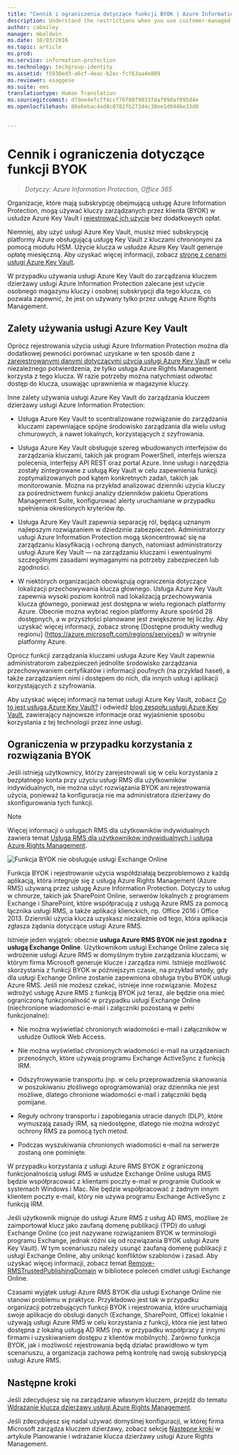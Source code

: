 ```yaml
---
title: "Cennik i ograniczenia dotyczące funkcji BYOK | Azure Information Protection"
description: Understand the restrictions when you use customer-managed keys (known as "bring your own key", or BYOK) with Azure RMS.
author: cabailey
manager: mbaldwin
ms.date: 10/03/2016
ms.topic: article
ms.prod: 
ms.service: information-protection
ms.technology: techgroup-identity
ms.assetid: f5930ed3-a6cf-4eac-b2ec-fcf63aa4e809
ms.reviewer: esaggese
ms.suite: ems
translationtype: Human Translation
ms.sourcegitcommit: d7dee4efcff4ccf76f08f9033fdaf89daf095d4e
ms.openlocfilehash: 86e6ebac4ad8c0782fb27344c30ee1d044be33d0


---
```


# Cennik i ograniczenia dotyczące funkcji BYOK

>*Dotyczy: Azure Information Protection, Office 365*


Organizacje, które mają subskrypcję obejmującą usługę Azure Information Protection, mogą używać kluczy zarządzanych przez klienta (BYOK) w usłudze Azure Key Vault i [rejestrować ich użycie](../deploy-use/log-analyze-usage.md) bez dodatkowych opłat. 

Niemniej, aby użyć usługi Azure Key Vault, musisz mieć subskrypcję platformy Azure obsługującą usługę Key Vault z kluczami chronionymi za pomocą modułu HSM. Użycie klucza w usłudze Azure Key Vault generuje opłatę miesięczną. Aby uzyskać więcej informacji, zobacz [stronę z cenami usługi Azure Key Vault](https://azure.microsoft.com/en-us/pricing/details/key-vault/).

W przypadku używania usługi Azure Key Vault do zarządzania kluczem dzierżawy usługi Azure Information Protection zalecane jest użycie osobnego magazynu kluczy i osobnej subskrypcji dla tego klucza, co pozwala zapewnić, że jest on używany tylko przez usługę Azure Rights Management. 

## Zalety używania usługi Azure Key Vault

Oprócz rejestrowania użycia usługi Azure Information Protection można dla dodatkowej pewności porównać uzyskane w ten sposób dane z [zarejestrowanymi danymi dotyczącymi użycia usługi Azure Key Vault](https://azure.microsoft.com/documentation/articles/key-vault-logging/) w celu niezależnego potwierdzenia, że tylko usługa Azure Rights Management korzysta z tego klucza. W razie potrzeby można natychmiast odwołać dostęp do klucza, usuwając uprawnienia w magazynie kluczy.

Inne zalety używania usługi Azure Key Vault do zarządzania kluczem dzierżawy usługi Azure Information Protection:

- Usługa Azure Key Vault to scentralizowane rozwiązanie do zarządzania kluczami zapewniające spójne środowisko zarządzania dla wielu usług chmurowych, a nawet lokalnych, korzystających z szyfrowania.

- Usługa Azure Key Vault obsługuje szereg wbudowanych interfejsów do zarządzania kluczami, takich jak program PowerShell, interfejs wiersza polecenia, interfejsy API REST oraz portal Azure. Inne usługi i narzędzia zostały zintegrowane z usługą Key Vault w celu zapewnienia funkcji zoptymalizowanych pod kątem konkretnych zadań, takich jak monitorowanie. Można na przykład analizować dzienniki użycia kluczy za pośrednictwem funkcji analizy dzienników pakietu Operations Management Suite, konfigurować alerty uruchamiane w przypadku spełnienia określonych kryteriów itp.

- Usługa Azure Key Vault zapewnia separację ról, będącą uznanym najlepszym rozwiązaniem w dziedzinie zabezpieczeń. Administratorzy usługi Azure Information Protection mogą skoncentrować się na zarządzaniu klasyfikacją i ochroną danych, natomiast administratorzy usługi Azure Key Vault — na zarządzaniu kluczami i ewentualnymi szczególnymi zasadami wymaganymi na potrzeby zabezpieczeń lub zgodności.

- W niektórych organizacjach obowiązują ograniczenia dotyczące lokalizacji przechowywania klucza głównego. Usługa Azure Key Vault zapewnia wysoki poziom kontroli nad lokalizacją przechowywania klucza głównego, ponieważ jest dostępna w wielu regionach platformy Azure. Obecnie można wybrać region platformy Azure spośród 28 dostępnych, a w przyszłości planowane jest zwiększenie tej liczby. Aby uzyskać więcej informacji, zobacz stronę [Dostępne produkty według regionu] (https://azure.microsoft.com/regions/services/) w witrynie platformy Azure.

Oprócz funkcji zarządzania kluczami usługa Azure Key Vault zapewnia administratorom zabezpieczeń jednolite środowisko zarządzania przechowywaniem certyfikatów i informacji poufnych (na przykład haseł), a także zarządzaniem nimi i dostępem do nich, dla innych usług i aplikacji korzystających z szyfrowania. 

Aby uzyskać więcej informacji na temat usługi Azure Key Vault, zobacz [Co to jest usługa Azure Key Vault?](https://azure.microsoft.com/documentation/articles/key-vault-whatis/) i odwiedź [blog zespołu usługi Azure Key Vault](https://blogs.technet.microsoft.com/kv/), zawierający najnowsze informacje oraz wyjaśnienie sposobu korzystania z tej technologii przez inne usługi.


## Ograniczenia w przypadku korzystania z rozwiązania BYOK

Jeśli istnieją użytkownicy, którzy zarejestrowali się w celu korzystania z bezpłatnego konta przy użyciu usługi RMS dla użytkowników indywidualnych, nie można użyć rozwiązania BYOK ani rejestrowania użycia, ponieważ ta konfiguracja nie ma administratora dzierżawy do skonfigurowania tych funkcji.


> [!NOTE]
> Więcej informacji o usługach RMS dla użytkowników indywidualnych zawiera temat [Usługa RMS dla użytkowników indywidualnych i usługa Azure Rights Management](../understand-explore/rms-for-individuals.md).

![Funkcja BYOK nie obsługuje usługi Exchange Online](../media/RMS_BYOK_noExchange.png)

Funkcja BYOK i rejestrowanie użycia współdziałają bezproblemowo z każdą aplikacją, która integruje się z usługą Azure Rights Management (Azure RMS) używaną przez usługę Azure Information Protection. Dotyczy to usług w chmurze, takich jak SharePoint Online, serwerów lokalnych z programem Exchange i SharePoint, które współpracują z usługą Azure RMS za pomocą łącznika usługi RMS, a także aplikacji klienckich, np. Office 2016 i Office 2013. Dzienniki użycia klucza uzyskasz niezależnie od tego, która aplikacja zgłasza żądania dotyczące usługi Azure RMS.

Istnieje jeden wyjątek: obecnie **usługa Azure RMS BYOK nie jest zgodna z usługą Exchange Online**. Użytkownikom usługi Exchange Online zaleca się wdrożenie usługi Azure RMS w domyślnym trybie zarządzania kluczami, w którym firma Microsoft generuje klucze i zarządza nimi. Istnieje możliwość skorzystania z funkcji BYOK w późniejszym czasie, na przykład wtedy, gdy dla usługi Exchange Online zostanie zapewniona obsługa trybu BYOK usługi Azure RMS. Jeśli nie możesz czekać, istnieje inne rozwiązanie. Możesz wdrożyć usługę Azure RMS z funkcją BYOK już teraz, ale będzie ona mieć ograniczoną funkcjonalność w przypadku usługi Exchange Online (niechronione wiadomości e-mail i załączniki pozostaną w pełni funkcjonalne):

-   Nie można wyświetlać chronionych wiadomości e-mail i załączników w usłudze Outlook Web Access.

-   Nie można wyświetlać chronionych wiadomości e-mail na urządzeniach przenośnych, które używają programu Exchange ActiveSync z funkcją IRM.

-   Odszyfrowywanie transportu (np. w celu przeprowadzenia skanowania w poszukiwaniu złośliwego oprogramowania) oraz dziennika nie jest możliwe, dlatego chronione wiadomości e-mail i załączniki będą pomijane.

-   Reguły ochrony transportu i zapobiegania utracie danych (DLP), które wymuszają zasady IRM, są niedostępne, dlatego nie można wdrożyć ochrony RMS za pomocą tych metod.

-   Podczas wyszukiwania chronionych wiadomości e-mail na serwerze zostaną one pominięte.

W przypadku korzystania z usługi Azure RMS BYOK z ograniczoną funkcjonalnością usługi RMS w usłudze Exchange Online usługa RMS będzie współpracować z klientami poczty e-mail w programie Outlook w systemach Windows i Mac. Nie będzie współpracować z żadnym innym klientem poczty e-mail, który nie używa programu Exchange ActiveSync z funkcją IRM.

Jeśli użytkownik migruje do usługi Azure RMS z usług AD RMS, możliwe że zaimportował klucz jako zaufaną domenę publikacji (TPD) do usługi Exchange Online (co jest nazywane rozwiązaniem BYOK w terminologii programu Exchange, jednak różni się od rozwiązania BYOK usługi Azure Key Vault). W tym scenariuszu należy usunąć zaufaną domenę publikacji z usługi Exchange Online, aby uniknąć konfliktów szablonów i zasad. Aby uzyskać więcej informacji, zobacz temat [Remove-RMSTrustedPublishingDomain](https://technet.microsoft.com/library/jj200720%28v=exchg.150%29.aspx) w bibliotece poleceń cmdlet usługi Exchange Online.

Czasami wyjątek usługi Azure RMS BYOK dla usługi Exchange Online nie stanowi problemu w praktyce. Przykładowo jest tak w przypadku organizacji potrzebujących funkcji BYOK i rejestrowania, które uruchamiają swoje aplikacje do obsługi danych (Exchange, SharePoint, Office) lokalnie i używają usługi Azure RMS w celu korzystania z funkcji, która nie jest łatwo dostępna z lokalną usługą AD RMS (np. w przypadku współpracy z innymi firmami i uzyskiwaniem dostępu z klientów mobilnych). Zarówno funkcja BYOK, jak i możliwość rejestrowania będą działać prawidłowo w tym scenariuszu, a organizacja zachowa pełną kontrolę nad swoją subskrypcją usługi Azure RMS.

## Następne kroki

Jeśli zdecydujesz się na zarządzanie własnym kluczem, przejdź do tematu [Wdrażanie klucza dzierżawy usługi Azure Rights Management](plan-implement-tenant-key.md#implementing-your-azure-rights-management-tenant-key).

Jeśli zdecydujesz się nadal używać domyślnej konfiguracji, w której firma Microsoft zarządza kluczem dzierżawy, zobacz sekcję [Następne kroki](plan-implement-tenant-key.md#next-steps) w artykule Planowanie i wdrażanie klucza dzierżawy usługi Azure Rights Management.




<!--HONumber=Oct16_HO1-->


